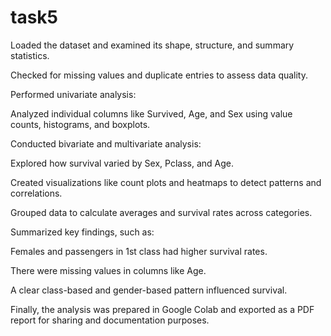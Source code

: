 # task5
Loaded the dataset and examined its shape, structure, and summary statistics.

Checked for missing values and duplicate entries to assess data quality.

Performed univariate analysis:

Analyzed individual columns like Survived, Age, and Sex using value counts, histograms, and boxplots.

Conducted bivariate and multivariate analysis:

Explored how survival varied by Sex, Pclass, and Age.

Created visualizations like count plots and heatmaps to detect patterns and correlations.

Grouped data to calculate averages and survival rates across categories.

Summarized key findings, such as:

Females and passengers in 1st class had higher survival rates.

There were missing values in columns like Age.

A clear class-based and gender-based pattern influenced survival.

Finally, the analysis was prepared in Google Colab and exported as a PDF report for sharing and documentation purposes.
